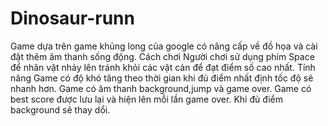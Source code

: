 # Dinosaur-runn
Game dựa trên game khủng long của google có nâng cấp về đồ họa và cài đặt thêm âm thanh sống động. Cách chơi Người chơi sử dụng phím Space để nhân vật nhảy lên tránh khỏi các vật cản để đạt điểm số cao nhất. Tính năng Game có độ khó tăng theo thời gian khi đủ điểm nhất định tốc độ sẽ nhanh hơn. Game có âm thanh background,jump và game over. Game có best score được lưu lại và hiện lên mỗi lần game over. Khi đủ điểm background sẽ thay dổi.
